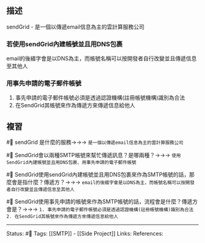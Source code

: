 
## 描述
sendGrid - 是一個以傳遞email信息為主的雲計算服務公司

### 若使用sendGrid內建帳號並且用DNS包裹
email的後綴字會是以DNS為主，而帳號名稱可以按開發者自行改變並且傳遞信息至其他人

### 用事先申請的電子郵件帳號
1. 事先申請的電子郵件帳號必須是透過認證機構(註冊帳號機構)識別為合法
2. 在SendGrid其帳號來作為傳遞方來傳遞信息給他人

## 複習
#🧠 sendGrid 是什麼的服務->->-> `是一個以傳遞email信息為主的雲計算服務公司`

#🧠 SendGrid會以兩種SMTP帳號來幫忙傳遞訊息？是哪兩種？->->-> `使用SendGrid內建帳號並且用DNS包裹、用事先申請的電子郵件帳號`

#🧠  SendGrid使用sendGrid內建帳號並且用DNS包裹來作為SMTP帳號的話，那麼會是指什麼？傳遞方？->->-> `email的後綴字會是以DNS為主，而帳號名稱可以按開發者自行改變並且傳遞信息至其他人`

#🧠 SendGrid使用事先申請的帳號來作為SMTP帳號的話，流程會是什麼？傳遞方會是？->->-> `1. 事先申請的電子郵件帳號必須是透過認證機構(註冊帳號機構)識別為合法 2. 在SendGrid其帳號來作為傳遞方來傳遞信息給他人`

---
Status: #🌱 
Tags:
[[SMTP]] - [[Side Project]]
Links:
References: